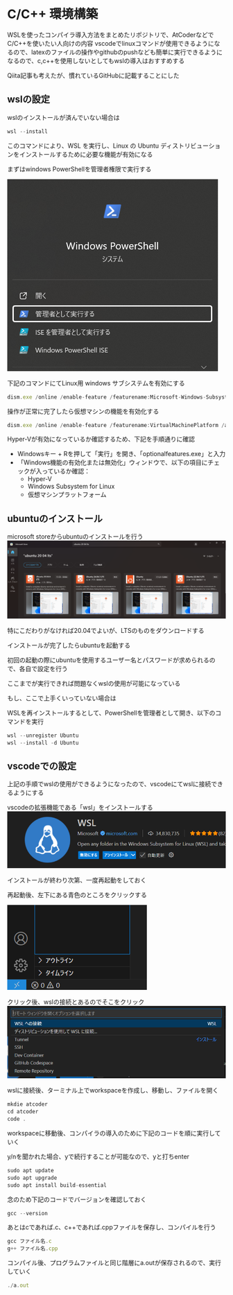 # C/C++ 環境構築
WSLを使ったコンパイラ導入方法をまとめたリポジトリで、AtCoderなどでC/C++を使いたい人向けの内容
vscodeでlinuxコマンドが使用できるようになるので、latexのファイルの操作やgithubのpushなども簡単に実行できるようになるので、c,c++を使用しないとしてもwslの導入はおすすめする

Qiita記事も考えたが、慣れているGitHubに記載することにした
## wslの設定

wslのインストールが済んでいない場合は

```jsx
wsl --install
```

このコマンドにより、WSL を実行し、Linux の Ubuntu ディストリビューションをインストールするために必要な機能が有効になる

まずはwindows PowerShellを管理者権限で実行する


![image.png](./images/powershell.png)

下記のコマンドにてLinux用 windows サブシステムを有効にする

```jsx
dism.exe /online /enable-feature /featurename:Microsoft-Windows-Subsystem-Linux /all /norestart
```

操作が正常に完了したら仮想マシンの機能を有効化する

```jsx
dism.exe /online /enable-feature /featurename:VirtualMachinePlatform /all /norestart
```

Hyper-Vが有効になっているか確認するため、下記を手順通りに確認

- Windowsキー + Rを押して「実行」を開き、「optionalfeatures.exe」と入力
- 「Windows機能の有効化または無効化」ウィンドウで、以下の項目にチェックが入っているか確認：
    - Hyper-V
    - Windows Subsystem for Linux
    - 仮想マシンプラットフォーム

## ubuntuのインストール

microsoft storeからubuntuのインストールを行う
![image.png](./images/microsoft_store.png)

特にこだわりがなければ20.04でよいが、LTSのものをダウンロードする

インストールが完了したらubuntuを起動する

<!-- ![image.png](attachment:d9a3423d-1534-4683-b259-5dd13042be2c:image.png) -->

初回の起動の際にubuntuを使用するユーザー名とパスワードが求められるので、各自で設定を行う

ここまでが実行できれば問題なくwslの使用が可能になっている

もし、ここで上手くいっていない場合は

WSLを再インストールするとして、PowerShellを管理者として開き、以下のコマンドを実行

```jsx
wsl --unregister Ubuntu
wsl --install -d Ubuntu
```

## vscodeでの設定

上記の手順でwslの使用ができるようになったので、vscodeにてwslに接続できるようにする

vscodeの拡張機能である「wsl」をインストールする
![image.png](./images/vscode_wsl.png)

インストールが終わり次第、一度再起動をしておく

再起動後、左下にある青色のところをクリックする

![image.png](./images/wsl_connect.png)

クリック後、wslの接続とあるのでそこをクリック
![image.png](./images/wsl_connect_2.png)

wslに接続後、ターミナル上でworkspaceを作成し、移動し、ファイルを開く

```jsx
mkdie atcoder
cd atcoder
code .
```

workspaceに移動後、コンパイラの導入のために下記のコードを順に実行していく

y/nを聞かれた場合、yで続行することが可能なので、yと打ちenter

```jsx
sudo apt update
sudo apt upgrade
sudo apt install build-essential
```

念のため下記のコードでバージョンを確認しておく

```jsx
gcc --version
```

あとはcであれば.c、c++であれば.cppファイルを保存し、コンパイルを行う

```jsx
gcc ファイル名.c
g++ ファイル名.cpp
```

コンパイル後、プログラムファイルと同じ階層にa.outが保存されるので、実行していく

```jsx
./a.out
```

